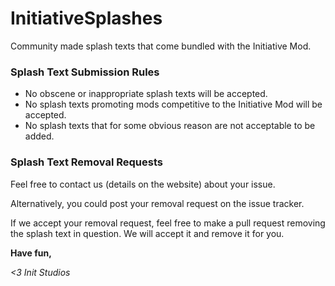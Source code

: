 # InitiativeSplashes
Community made splash texts that come bundled with the Initiative Mod.

### Splash Text Submission Rules

- No obscene or inappropriate splash texts will be accepted.
- No splash texts promoting mods competitive to the Initiative Mod will be accepted.
- No splash texts that for some obvious reason are not acceptable to be added.

### Splash Text Removal Requests

Feel free to contact us (details on the website) about your issue. 

Alternatively, you could post your removal request on the issue tracker.

If we accept your removal request, feel free to make a pull request removing the splash text in question.
We will accept it and remove it for you.

**Have fun,**

*<3 Init Studios*
